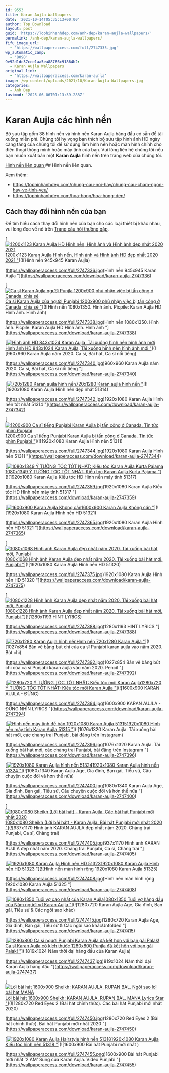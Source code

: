 ```yaml
---
id: 9553
title: Karan Aujla Wallpapers
date: '2021-10-14T05:35:13+00:00'
author: Top Download
layout: post
guid: 'https://Tophinhanhdep.com/anh-dep/karan-aujla-wallpapers/'
permalink: /anh-dep/karan-aujla-wallpapers/
fifu_image_url:
  - 'https://wallpaperaccess.com/full/2747335.jpg'
wp_automatic_camp:
  - '8098'
9e92d1dc37cce1aa5ea88766c91864b2:
  - Karan Aujla Wallpapers
original_link:
  - 'https://wallpaperaccess.com/karan-aujla'
image: /wp-content/uploads/2021/10/Karan-Aujla-Wallpapers.jpg
categories:
  - Ảnh Đẹp
lastmod: '2025-06-06T01:13:39.288Z'
---
```

# Karan Aujla các hình nền

Bộ sưu tập gồm 38 hình nền và hình nền Karan Aujla hàng đầu có sẵn để tải xuống miễn phí. Chúng tôi hy vọng bạn thích bộ sưu tập hình ảnh HD ngày càng tăng của chúng tôi để sử dụng làm hình nền hoặc màn hình chính cho điện thoại thông minh hoặc máy tính của bạn. Vui lòng liên hệ chúng tôi nếu bạn muốn xuất bản một **Karan Aujla** hình nền trên trang web của chúng tôi.

[Hình nền liên quan ](#related) ## Hình nền liên quan.

   
 Xem thêm:

   
- <https://tophinhanhdep.com/nhung-cau-noi-hay/nhung-cau-cham-ngon-hay-ve-tinh-yeu/>
- <https://tophinhanhdep.com/hoa-hong/hoa-hong-den/>

## Cách thay đổi hình nền của bạn

Để tìm hiểu cách thay đổi hình nền của bạn cho các loại thiết bị khác nhau, vui lòng đọc về nó trên [Trang câu hỏi thường gặp](https://tophinhanhdep.com/faq/).

  
[[![1200x1123 Karan Aujla HD Hình nền, Hình ảnh và Hình ảnh đẹp nhất 2020 2021](https://wallpaperaccess.com/full/2747335.jpg)1200x1123 Karan Aujla Hình nền, Hình ảnh và Hình ảnh HD đẹp nhất 2020 2021 "](https://wallpaperaccess.com/download/karan-aujla-2747335)](![Hình nền 945x945 Karan Aujla)

(https://wallpaperaccess.com/full/2747336.jpg)Hình nền 945x945 Karan Aujla "](https://wallpaperaccess.com/download/karan-aujla-2747336)

[[![Ca sĩ Karan Aujla người Punjla 1200x900 phủ nhận việc bị tấn công ở Canada, chia sẻ](https://wallpaperaccess.com/full/2747337.jpg)Ca sĩ Karan Aujla của người Punjabi 1200x900 phủ nhận việc bị tấn công ở Canada, chia sẻ "](https://wallpaperaccess.com/download/karan-aujla-2747337)](![Hình nền 1080x1350.  Hình ảnh.  Picpile: Karan Aujla HD Hình ảnh.  Hình ảnh)

(https://wallpaperaccess.com/full/2747338.jpg)Hình nền 1080x1350. Hình ảnh. Picpile: Karan Aujla HD Hình ảnh. Hình ảnh "](https://wallpaperaccess.com/download/karan-aujla-2747338)

[[![Hình ảnh HD 843x1024 Karan Aujla, Tải xuống hình nền hình ảnh mới](https://wallpaperaccess.com/full/2747339.jpg)Hình ảnh HD 843x1024 Karan Aujla, Tải xuống hình nền hình ảnh mới "](https://wallpaperaccess.com/download/karan-aujla-2747339)](![960x960 Karan Aujla năm 2020. Ca sĩ, Bài hát, Ca sĩ nổi tiếng)

(https://wallpaperaccess.com/full/2747340.jpg)960x960 Karan Aujla năm 2020. Ca sĩ, Bài hát, Ca sĩ nổi tiếng "](https://wallpaperaccess.com/download/karan-aujla-2747340)

[[![720x1280 Karan aujla hình nền](https://wallpaperaccess.com/full/2747341.jpg)720x1280 Karan aujla hình nền "](https://wallpaperaccess.com/download/karan-aujla-2747341)](![1920x1080 Karan Aujla Hình nền đẹp nhất 51314)

(https://wallpaperaccess.com/full/2747342.jpg)1920x1080 Karan Aujla Hình nền tốt nhất 51314 "](https://wallpaperaccess.com/download/karan-aujla-2747342)

[[![1200x900 Ca sĩ tiếng Punjabi Karan Aujla bị tấn công ở Canada.  Tin tức phim Punjabi](https://wallpaperaccess.com/full/2747343.jpg)1200x900 Ca sĩ tiếng Punjabi Karan Aujla bị tấn công ở Canada. Tin tức phim Punjabi "](https://wallpaperaccess.com/download/karan-aujla-2747343)](![1920x1080 Karan Aujla Hình nền 51311)

(https://wallpaperaccess.com/full/2747344.jpg)1920x1080 Karan Aujla Hình nền 51311 "](https://wallpaperaccess.com/download/karan-aujla-2747344)

[[![1080x1349 Ý TƯỞNG TÓC TỐT NHẤT: Kiểu tóc Karan Aujla Kurta Pajama](https://wallpaperaccess.com/full/2747355.jpg)1080x1349 Ý TƯỞNG TÓC TỐT NHẤT: Kiểu tóc Karan Aujla Kurta Pajama "](https://wallpaperaccess.com/download/karan-aujla-2747355)](![1920x1080 Karan Aujla Kiểu tóc HD Hình nền máy tính 51317)

(https://wallpaperaccess.com/full/2747359.jpg)1920x1080 Karan Aujla Kiểu tóc HD Hình nền máy tính 51317 "](https://wallpaperaccess.com/download/karan-aujla-2747359)

[[![1600x900 Karan Aujla Không cần](https://wallpaperaccess.com/full/2747363.jpg)1600x900 Karan Aujla Không cần "](https://wallpaperaccess.com/download/karan-aujla-2747363)](![1920x1080 Karan Aujla Hình nền HD 51321)

(https://wallpaperaccess.com/full/2747365.jpg)1920x1080 Karan Aujla Hình nền HD 51321 "](https://wallpaperaccess.com/download/karan-aujla-2747365)

[[![1080x1068 Hình ảnh Karan Aujla đẹp nhất năm 2020. Tải xuống bài hát mới, Punjabi](https://wallpaperaccess.com/full/2747373.jpg)1080x1068 Hình ảnh Karan Aujla đẹp nhất năm 2020. Tải xuống bài hát mới, Punjabi "](https://wallpaperaccess.com/download/karan-aujla-2747373)](![1920x1080 Karan Aujla Hình nền HD 51320)

(https://wallpaperaccess.com/full/2747375.jpg)1920x1080 Karan Aujla Hình nền HD 51320 "](https://wallpaperaccess.com/download/karan-aujla-2747375)

[[![1080x1228 Hình ảnh Karan Aujla đẹp nhất năm 2020. Tải xuống bài hát mới, Punjabi](https://wallpaperaccess.com/full/2747381.jpg)1080x1228 Hình ảnh Karan Aujla đẹp nhất năm 2020. Tải xuống bài hát mới, Punjabi "](https://wallpaperaccess.com/download/karan-aujla-2747381)](![1280x1193 HINT LYRICS)

(https://wallpaperaccess.com/full/2747388.jpg)1280x1193 HINT LYRICS "](https://wallpaperaccess.com/download/karan-aujla-2747388)

[[![720x1280 Karan Aujla hình nền](https://wallpaperaccess.com/full/2747391.jpg)Hình nền 720x1280 Karan Aujla "](https://wallpaperaccess.com/download/karan-aujla-2747391)](![1027x854 Bản vẽ bằng bút chì của ca sĩ Punjabi karan aujla vào năm 2020. Bút chì)

(https://wallpaperaccess.com/full/2747392.jpg)1027x854 Bản vẽ bằng bút chì của ca sĩ Punjabi karan aujla vào năm 2020. Pencil "](https://wallpaperaccess.com/download/karan-aujla-2747392)

[[![1280x720 Ý TƯỞNG TÓC TỐT NHẤT: Kiểu tóc mới Karan Aujla](https://wallpaperaccess.com/full/2747393.jpg)1280x720 Ý TƯỞNG TÓC TỐT NHẤT: Kiểu tóc mới Karan Aujla "](https://wallpaperaccess.com/download/karan-aujla-2747393)](![1600x900 KARAN AUJLA - ĐỪNG)

(https://wallpaperaccess.com/full/2747394.jpg)1600x900 KARAN AUJLA - ĐỪNG NHÌN LYRICS "](https://wallpaperaccess.com/download/karan-aujla-2747394)

[[![Hình nền máy tính để bàn 1920x1080 Karan Aujla 51315](https://wallpaperaccess.com/full/2747395.jpg)1920x1080 Hình nền máy tính Karan Aujla 51315 "](https://wallpaperaccess.com/download/karan-aujla-2747395)](![1076x1320 Karan Aujla.  Tải xuống bài hát mới, các chàng trai Punjabi, bài đăng trên Instagram)

(https://wallpaperaccess.com/full/2747396.jpg)1076x1320 Karan Aujla. Tải xuống bài hát mới, các chàng trai Punjabi, bài đăng trên Instagram "](https://wallpaperaccess.com/download/karan-aujla-2747396)

[[![1920x1080 Karan Aujla hình nền 51324](https://wallpaperaccess.com/full/2747397.jpg)1920x1080 Karan Aujla hình nền 51324 "](https://wallpaperaccess.com/download/karan-aujla-2747397)](![1080x1340 Karan Aujla Age, Gia đình, Bạn gái, Tiểu sử, Câu chuyện cuộc đời và hơn thế nữa)

(https://wallpaperaccess.com/full/2747400.jpg)1080x1340 Karan Aujla Age, Gia đình, Bạn gái, Tiểu sử, Câu chuyện cuộc đời và hơn thế nữa "](https://wallpaperaccess.com/download/karan-aujla-2747400)

[[![1080x1080 Sheikh (Lời bài hát) - Karan Aujla.  Các bài hát Punjabi mới nhất 2020](https://wallpaperaccess.com/full/2747401.jpg)1080x1080 Sheikh (Lời bài hát) - Karan Aujla. Bài hát Punjabi mới nhất 2020 "](https://wallpaperaccess.com/download/karan-aujla-2747401)](![937x1170 Hình ảnh KARAN AUJLA đẹp nhất năm 2020. Chàng trai Punjabi, Ca sĩ, Chàng trai)

(https://wallpaperaccess.com/full/2747405.jpg)937x1170 Hình ảnh KARAN AUJLA đẹp nhất năm 2020. Chàng trai Punjabi, Ca sĩ, Chàng trai "](https://wallpaperaccess.com/download/karan-aujla-2747405)

[[![1920x1080 Karan Aujla Hình nền HD 51323](https://wallpaperaccess.com/full/2747406.jpg)1920x1080 Karan Aujla Hình nền HD 51323 "](https://wallpaperaccess.com/download/karan-aujla-2747406)](![Hình nền màn hình rộng 1920x1080 Karan Aujla 51325)

(https://wallpaperaccess.com/full/2747408.jpg)Hình nền màn hình rộng 1920x1080 Karan Aujla 51325 "](https://wallpaperaccess.com/download/karan-aujla-2747408)

[[![1080x1350 Tuổi vợ cao nhất của Karan Aujla](https://wallpaperaccess.com/full/2747411.jpg)1080x1350 Tuổi vợ hàng đầu của Năm người vợ Karan Aujla "](https://wallpaperaccess.com/download/karan-aujla-2747411)](![1280x720 Karan Aujla Age, Gia đình, Bạn gái, Tiểu sử & Các ngôi sao khác)

(https://wallpaperaccess.com/full/2747415.jpg)1280x720 Karan Aujla Age, Gia đình, Bạn gái, Tiểu sử &amp; Các ngôi sao khácUnfolded "](https://wallpaperaccess.com/download/karan-aujla-2747415)

[[![1280x800 Ca sĩ người Punjabi Karan Aujla đã kết hôn với bạn gái Palak!](https://wallpaperaccess.com/full/2747416.jpg)Ca sĩ Karan Aujla có kích thước 1280x800 Punjla đã kết hôn với bạn gái Palak! "](https://wallpaperaccess.com/download/karan-aujla-2747416)](![819x1024 Năm thời đại hàng đầu của Karan Aujla)

(https://wallpaperaccess.com/full/2747437.jpg)819x1024 Năm thời đại Karan Aujla hàng đầu "](https://wallpaperaccess.com/download/karan-aujla-2747437)

[[![Lời bài hát 1600x900 Sheikh: KARAN AUJLA.  RUPAN BAL.  Ngôi sao lời bài hát MANA](https://wallpaperaccess.com/full/2747438.jpg)Lời bài hát 1600x900 Sheikh: KARAN AUJLA. RUPAN BAL. MANA Lyrics Star "](https://wallpaperaccess.com/download/karan-aujla-2747438)](![1280x720 Red Eyes 2 (Bài hát chính thức).  Các bài hát Punjabi mới nhất 2020)

(https://wallpaperaccess.com/full/2747450.jpg)1280x720 Red Eyes 2 (Bài hát chính thức). Bài hát Punjabi mới nhất 2020 "](https://wallpaperaccess.com/download/karan-aujla-2747450)

[[![1920x1080 Karan Aujla Hairstyle hình nền 51318](https://wallpaperaccess.com/full/2747454.jpg)1920x1080 Karan Aujla Kiểu tóc hình nền 51318 "](https://wallpaperaccess.com/download/karan-aujla-2747454)](![1600x900 Bài hát Punjabi mới nhất )

(https://wallpaperaccess.com/full/2747455.png)1600x900 Bài hát Punjabi mới nhất '2 AM' Sung của Karan Aujla. Video Punjabi "](https://wallpaperaccess.com/download/karan-aujla-2747455)
